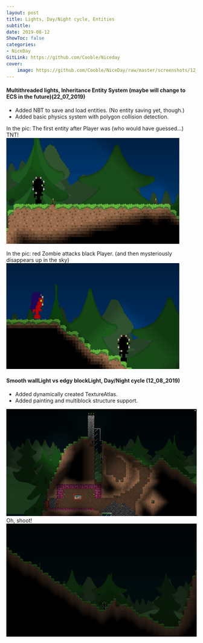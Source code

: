 ```yaml
---
layout: post
title: Lights, Day/Night cycle, Entities
subtitle: 
date: 2019-08-12
ShowToc: false
categories:
- NiceDay
GitLink: https://github.com/Cooble/Niceday
cover:
    image: https://github.com/Cooble/NiceDay/raw/master/screenshots/12_08_2019.png
---
```


#### Multithreaded lights,  Inheritance Entity System (maybe will change to ECS in the future)(22_07_2019)  
- Added NBT to save and load entities. (No entity saving yet, though.)  
- Added basic physics system with polygon collision detection.  

In the pic: The first entity after Player was (who would have guessed...) TNT!  
![screenshot](https://github.com/Cooble/NiceDay/raw/master/screenshots/22_07_2019_00.gif#center)  

In the pic: red Zombie attacks black Player.  (and then mysteriously disappears up in the sky)  
![screenshot](https://github.com/Cooble/NiceDay/raw/master/screenshots/22_07_2019_01.gif#center)   

#### Smooth wallLight vs edgy blockLight, Day/Night cycle (12_08_2019)  
- Added dynamically created TextureAtlas.  
- Added painting and multiblock structure support.  

![Alt text](https://github.com/Cooble/NiceDay/raw/master/screenshots/12_08_2019.png#center)   
Oh, shoot!   
![screenshot](https://github.com/Cooble/NiceDay/raw/master/screenshots/12_08_2019.gif#center) 
  
